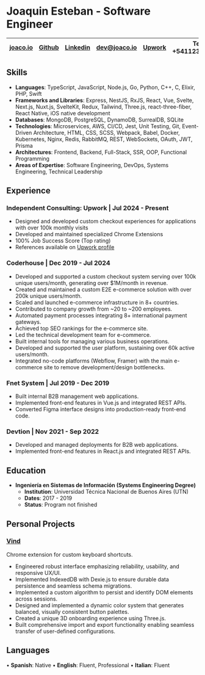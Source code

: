 # Joaquin Esteban - Software Engineer

| [joaco.io](https://joaco.io) | [Github](https://github.com/joacoesteban) | [Linkedin](https://www.linkedin.com/in/joaquin-esteban/) | [dev@joaco.io](mailto:dev@joaco.io) | [Upwork](https://upwork.com/freelancers/joaco) | Tel: +541123869287 |
| ---------------------------- | ----------------------------------------- | -------------------------------------------------------- | ----------------------------------- | ---------------------------------------------- | ------------------ |

## Skills

- **Languages**: TypeScript, JavaScript, Node.js, Go, Python, C++, C, Elixir, PHP, Swift
- **Frameworks and Libraries**: Express, NestJS, RxJS, React, Vue, Svelte, Next.js, Nuxt.js, SvelteKit, Redux, Tailwind, Three.js, react-three-fiber, React Native, iOS native development
- **Databases**: MongoDB, PostgreSQL, DynamoDB, SurrealDB, SQLite
- **Technologies**: Microservices, AWS, CI/CD, Jest, Unit Testing, Git, Event-Driven Architecture, HTML, CSS, SCSS, Webpack, Babel, Docker, Kubernetes, Nginx, Redis, RabbitMQ, REST, WebSockets, OAuth, JWT, Prisma
- **Architectures**: Frontend, Backend, Full-Stack, SSR, OOP, Functional Programming
- **Areas of Expertise**: Software Engineering, DevOps, Systems Engineering, Technical Leadership

## Experience

### Independent Consulting: Upwork | Jul 2024 - Present
- Designed and developed custom checkout experiences for applications with over 100k monthly visits
- Developed and maintained specialized Chrome Extensions
- 100% Job Success Score (Top rating)
- References available on [Upwork profile](https://upwork.com/freelancers/joaco)

### Coderhouse | Dec 2019 - Jul 2024

- Developed and supported a custom checkout system serving over 100k unique users/month, generating over $1M/month in revenue.
- Created and maintained a custom E2E e-commerce solution with over 200k unique users/month.
- Scaled and launched e-commerce infrastructure in 8+ countries.
- Contributed to company growth from ~20 to ~200 employees.
- Automated payment processes integrating 8+ international payment gateways.
- Achieved top SEO rankings for the e-commerce site.
- Led the technical development team for e-commerce.
- Built internal tools for managing various business operations.
- Developed and supported the user platform, sustaining over 60k active users/month.
- Integrated no-code platforms (Webflow, Framer) with the main e-commerce site to remove development/design bottlenecks.

### Fnet System | Jul 2019 - Dec 2019

- Built internal B2B management web applications.
- Implemented front-end features in Vue.js and integrated REST APIs.
- Converted Figma interface designs into production-ready front-end code.

### Devtion | Nov 2021 - Sep 2022

- Developed and managed deployments for B2B web applications.
- Implemented front-end features in React.js and integrated REST APIs.

## Education
- **Ingeniería en Sistemas de Información (Systems Engineering Degree)**
    - **Institution**: Universidad Técnica Nacional de Buenos Aires (UTN)
    - **Dates**: 2017 - 2019
    - **Status**: Program not finished

## Personal Projects

### [Vind](https://vind-works.io)

Chrome extension for custom keyboard shortcuts.

- Engineered robust interface emphasizing reliability, usability, and responsive UX/UI.
- Implemented IndexedDB with Dexie.js to ensure durable data persistence and seamless schema migrations.
- Implemented a custom algorithm to persist and identify DOM elements across sessions. 
- Designed and implemented a dynamic color system that generates balanced, visually consistent button palettes.
- Created a unique 3D onboarding experience using Three.js.
- Built comprehensive import and export functionality enabling seamless transfer of user-defined configurations.
## Languages

• **Spanish**: Native
• **English**: Fluent, Professional
• **Italian**: Fluent
